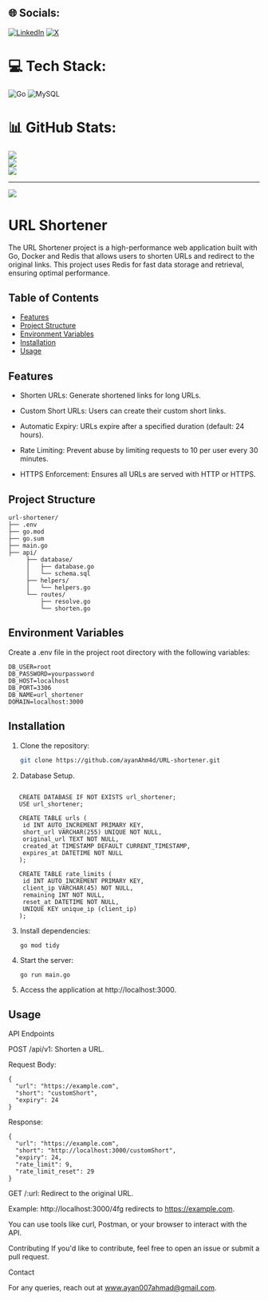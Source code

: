 
## 🌐 Socials:
[![LinkedIn](https://img.shields.io/badge/LinkedIn-%230077B5.svg?logo=linkedin&logoColor=white)](https://linkedin.com/in/www.linkedin.com/in/ayanahmad15) [![X](https://img.shields.io/badge/X-black.svg?logo=X&logoColor=white)](https://x.com/ayanAhm4d) 

# 💻 Tech Stack:
![Go](https://img.shields.io/badge/go-%2300ADD8.svg?style=for-the-badge&logo=go&logoColor=white) ![MySQL](https://img.shields.io/badge/mysql-4479A1.svg?style=for-the-badge&logo=mysql&logoColor=white)

# 📊 GitHub Stats:
![](https://github-readme-stats.vercel.app/api?username=ayanAhm4d&theme=dark&hide_border=false&include_all_commits=false&count_private=false)<br/>
![](https://github-readme-streak-stats.herokuapp.com/?user=ayanAhm4d&theme=dark&hide_border=false)<br/>
![](https://github-readme-stats.vercel.app/api/top-langs/?username=ayanAhm4d&theme=dark&hide_border=false&include_all_commits=false&count_private=false&layout=compact)

---
[![](https://visitcount.itsvg.in/api?id=ayanAhm4d&icon=0&color=0)](https://visitcount.itsvg.in)

<!-- Proudly created with GPRM ( https://gprm.itsvg.in ) -->

# URL Shortener

The URL Shortener project is a high-performance web application built with Go, Docker and Redis that allows users to shorten URLs and redirect to the original links. This project uses Redis for fast data storage and retrieval, ensuring optimal performance.

## Table of Contents

- [Features](#features)
- [Project Structure](#project-structure)
- [Environment Variables](#environment-variables)
- [Installation](#installation)
- [Usage](#usage)


## Features

- Shorten URLs: Generate shortened links for long URLs.

- Custom Short URLs: Users can create their custom short links.

- Automatic Expiry: URLs expire after a specified duration (default: 24 hours).

- Rate Limiting: Prevent abuse by limiting requests to 10 per user every 30 minutes.

- HTTPS Enforcement: Ensures all URLs are served with HTTP or HTTPS.



## Project Structure


```
url-shortener/
├── .env
├── go.mod
├── go.sum
├── main.go
├── api/
     ├── database/
     │   ├── database.go
     │   └── schema.sql
     ├── helpers/
     │   └── helpers.go
     └── routes/
         ├── resolve.go
         └── shorten.go
```
## Environment Variables

Create a .env file in the project root directory with the following variables:
```
DB_USER=root
DB_PASSWORD=yourpassword
DB_HOST=localhost
DB_PORT=3306
DB_NAME=url_shortener
DOMAIN=localhost:3000
```


## Installation

1. Clone the repository:

   ```bash
   git clone https://github.com/ayanAhm4d/URL-shortener.git
   ```
2. Database Setup.
```
   
   CREATE DATABASE IF NOT EXISTS url_shortener;
   USE url_shortener;

   CREATE TABLE urls (
    id INT AUTO_INCREMENT PRIMARY KEY,
    short_url VARCHAR(255) UNIQUE NOT NULL,
    original_url TEXT NOT NULL,
    created_at TIMESTAMP DEFAULT CURRENT_TIMESTAMP,
    expires_at DATETIME NOT NULL
   );

   CREATE TABLE rate_limits (
    id INT AUTO_INCREMENT PRIMARY KEY,
    client_ip VARCHAR(45) NOT NULL,
    remaining INT NOT NULL,
    reset_at DATETIME NOT NULL,
    UNIQUE KEY unique_ip (client_ip)
   );

```
   
3. Install dependencies:
   ```
   go mod tidy
   ```


1. Start the server:
   ```
   go run main.go
   ```



2. Access the application at http://localhost:3000.

## Usage

API Endpoints

POST /api/v1: Shorten a URL.

Request Body:
```
{
  "url": "https://example.com",
  "short": "customShort",
  "expiry": 24
}
```
Response:
```
{
  "url": "https://example.com",
  "short": "http://localhost:3000/customShort",
  "expiry": 24,
  "rate_limit": 9,
  "rate_limit_reset": 29
}
```
GET /:url: Redirect to the original URL.

Example: http://localhost:3000/4fg redirects to https://example.com.


You can use tools like curl, Postman, or your browser to interact with the API.

Contributing
If you'd like to contribute, feel free to open an issue or submit a pull request.

Contact

For any queries, reach out at www.ayan007ahmad@gmail.com.
